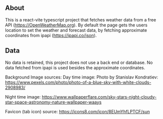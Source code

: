 ## About 

This is a react-vite typescript project that fetches weather data from a free API (https://OpenWeatherMap.org). By default the page gets the users location to set the weather and forecast data, by fetching approximate coordinates from ipapi (https://ipapi.co/json).


## Data
No data is retained, this project does not use a back end or database. 
No data fetched from ipapi is used besides the approximate coordinates.


Background Image sources:
Day time image:
Photo by Stanislav Kondratiev: https://www.pexels.com/photo/photo-of-a-blue-sky-with-white-clouds-2908983/

Night time image:
https://www.wallpaperflare.com/sky-stars-night-cloudy-star-space-astronomy-nature-wallpaper-waays


Favicon (tab icon) source:
https://icons8.com/icon/8EUmYhfLPTCF/sun
